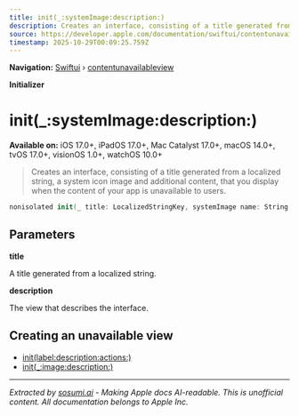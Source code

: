 ```yaml
---
title: init(_:systemImage:description:)
description: Creates an interface, consisting of a title generated from a localized string, a system icon image and additional content, that you display when the content of your app is unavailable to users.
source: https://developer.apple.com/documentation/swiftui/contentunavailableview/init(_:systemimage:description:)
timestamp: 2025-10-29T00:09:25.759Z
---
```


**Navigation:** [Swiftui](/documentation/swiftui) › [contentunavailableview](/documentation/swiftui/contentunavailableview)

**Initializer**

# init(_:systemImage:description:)

**Available on:** iOS 17.0+, iPadOS 17.0+, Mac Catalyst 17.0+, macOS 14.0+, tvOS 17.0+, visionOS 1.0+, watchOS 10.0+

> Creates an interface, consisting of a title generated from a localized string, a system icon image and additional content, that you display when the content of your app is unavailable to users.

```swift
nonisolated init(_ title: LocalizedStringKey, systemImage name: String, description: Text? = nil)
```

## Parameters

**title**

A title generated from a localized string.



**description**

The view that describes the interface.



## Creating an unavailable view

- [init(label:description:actions:)](/documentation/swiftui/contentunavailableview/init(label:description:actions:))
- [init(_:image:description:)](/documentation/swiftui/contentunavailableview/init(_:image:description:))

---

*Extracted by [sosumi.ai](https://sosumi.ai) - Making Apple docs AI-readable.*
*This is unofficial content. All documentation belongs to Apple Inc.*
